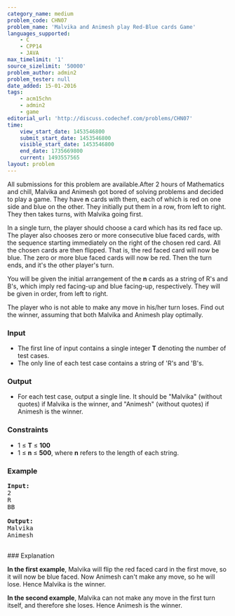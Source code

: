 ```yaml
---
category_name: medium
problem_code: CHN07
problem_name: 'Malvika and Animesh play Red-Blue cards Game'
languages_supported:
    - C
    - CPP14
    - JAVA
max_timelimit: '1'
source_sizelimit: '50000'
problem_author: admin2
problem_tester: null
date_added: 15-01-2016
tags:
    - acm15chn
    - admin2
    - game
editorial_url: 'http://discuss.codechef.com/problems/CHN07'
time:
    view_start_date: 1453546800
    submit_start_date: 1453546800
    visible_start_date: 1453546800
    end_date: 1735669800
    current: 1493557565
layout: problem
---
```

All submissions for this problem are available.After 2 hours of Mathematics and chill, Malvika and Animesh got bored of solving problems and decided to play a game. They have **n** cards with them, each of which is red on one side and blue on the other. They initially put them in a row, from left to right. They then takes turns, with Malvika going first.

In a single turn, the player should choose a card which has its red face up. The player also chooses zero or more consecutive blue faced cards, with the sequence starting immediately on the right of the chosen red card. All the chosen cards are then flipped. That is, the red faced card will now be blue. The zero or more blue faced cards will now be red. Then the turn ends, and it's the other player's turn.

You will be given the initial arrangement of the **n** cards as a string of R's and B's, which imply red facing-up and blue facing-up, respectively. They will be given in order, from left to right.

The player who is not able to make any move in his/her turn loses. Find out the winner, assuming that both Malvika and Animesh play optimally.

### Input

- The first line of input contains a single integer **T** denoting the number of test cases.
- The only line of each test case contains a string of 'R's and 'B's.

### Output

- For each test case, output a single line. It should be "Malvika" (without quotes) if Malvika is the winner, and "Animesh" (without quotes) if Animesh is the winner.

### Constraints

- 1 ≤ **T** ≤ **100**
- 1 ≤ **n** ≤ **500**, where **n** refers to the length of each string.

### Example

<pre><b>Input:</b>
2
R
BB

<b>Output:</b>
Malvika
Animesh

</pre>### Explanation
**In the first example**, Malvika will flip the red faced card in the first move, so it will now be blue faced. Now Animesh can't make any move, so he will lose. Hence Malvika is the winner.

**In the second example**, Malvika can not make any move in the first turn itself, and therefore she loses. Hence Animesh is the winner.
